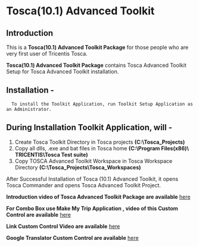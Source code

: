 # Tosca(10.1) Advanced Toolkit

## Introduction

   This is a **Tosca(10.1) Advanced Toolkit Package** for those people who are very first user of Tricentis Tosca.

   **Tosca(10.1) Advanced Toolkit Package** contains Tosca Advanced Toolkit Setup for Tosca Advanced Toolkit installation.

## Installation -
        
      To install the Toolkit Application, run Toolkit Setup Application as an Administrator.
   
## During Installation Toolkit Application, will -

 1. Create Tosca Toolkit Directory in Tosca projects **(C:\Tosca_Projects)**
 2. Copy all dlls, .exe and bat files in Tosca home **(C:\Program Files(x86)\ TRICENTIS\Tosca Test suite)**
 3. Copy TOSCA Advanced Toolkit Workspace in Tosca Workspace Directory **(C:\Tosca_Projects\Tosca_Workspaces)**
 
   After Successful Installation of Tosca (10.1) Advanced Toolkit, it opens Tosca Commander and opens
Tosca Advanced Toolkit Project.

   **Introduction video of Tosca Advanced Toolkit Package are available** [here](https://youtu.be/KT0V7Zs0Vi4)
   
   **For Combo Box use Make My Trip Application , video of this Custom Control are available** [here](https://youtu.be/qUhCJtykU74)
   
   **Link Custom Control Video are available** [here](https://youtu.be/-tQoH294Tu0)
   
   **Google Translator Custom Control are available** [here](https://youtu.be/CV_JlvoToxE)
